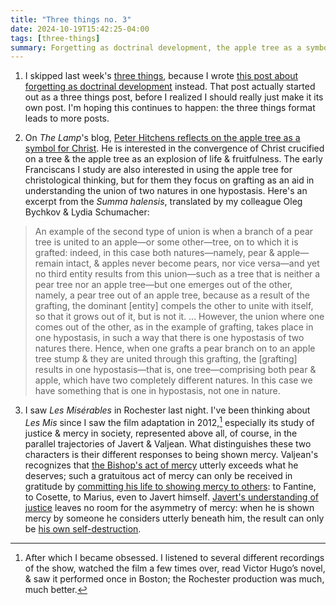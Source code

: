```yaml
---
title: "Three things no. 3"
date: 2024-10-19T15:42:25-04:00
tags: [three-things]
summary: Forgetting as doctrinal development, the apple tree as a symbol for Christ, & justice & mercy in *Les Misérables*.
---
```


1. I skipped last week's [three things](/tags/three-things), because I wrote [this post about forgetting as doctrinal development](/posts/2024/1012_forgetting-as-doctrinal-development) instead. That post actually started out as a three things post, before I realized I should really just make it its own post. I'm hoping this continues to happen: the three things format leads to more posts.

2. On *The Lamp*'s blog, [Peter Hitchens reflects on the apple tree as a symbol for Christ](https://thelampmagazine.com/blog/comfort-me-with-apples). He is interested in the convergence of Christ crucified on a tree & the apple tree as an explosion of life & fruitfulness. The early Franciscans I study are also interested in using the apple tree for christological thinking, but for them they focus on grafting as an aid in understanding the union of two natures in one hypostasis. Here's an excerpt from the *Summa halensis*, translated by my colleague Oleg Bychkov & Lydia Schumacher:

> An example of the second type of union is when a branch of a pear tree is united to an apple—or some other—tree, on to which it is grafted: indeed, in this case both natures—namely, pear & apple—remain intact, & apples never become pears, nor vice versa—and yet no third entity results from this union—such as a tree that is neither a pear tree nor an apple tree—but one emerges out of the other, namely, a pear tree out of an apple tree, because as a result of the grafting, the dominant [entity] compels the other to unite with itself, so that it grows out of it, but is not it. ... However, the union where one comes out of the other, as in the example of grafting, takes place in one hypostasis, in such a way that there is one hypostasis of two natures there. Hence, when one grafts a pear branch on to an apple tree stump & they are united through this grafting, the [grafting] results in one hypostasis—that is, one tree—comprising both pear & apple, which have two completely different natures. In this case we have something that is one in hypostasis, not one in nature.

3. I saw *Les Misérables* in Rochester last night. I've been thinking about *Les Mis* since I saw the film adaptation in 2012,[^1] especially its study of justice & mercy in society, represented above all, of course, in the parallel trajectories of Javert & Valjean. What distinguishes these two characters is their different responses to being shown mercy. Valjean's recognizes that [the Bishop's act of mercy](https://open.spotify.com/track/1WYTi60DCcVRdm9IaUmo5d?si=c4bc81bcb2264ce8) utterly exceeds what he deserves; such a gratuitous act of mercy can only be received in gratitude by [committing his life to showing mercy to others](https://open.spotify.com/track/0R1i9DMWu2rgt7cptVJF6c?si=6c9826b06e304897): to Fantine, to Cosette, to Marius, even to Javert himself. [Javert's understanding of justice](https://open.spotify.com/track/1c57SWN0OSsLZGsSNtnE7o?si=f832bca5c4274074) leaves no room for the asymmetry of mercy: when he is shown mercy by someone he considers utterly beneath him, the result can only be [his own self-destruction](https://open.spotify.com/track/0Ehta8mCR4ZLbVeDL1lkWY?si=2c05582410864efc).

    [^1]: After which I became obsessed. I listened to several different recordings of the show, watched the film a few times over, read Victor Hugo’s novel, & saw it performed once in Boston; the Rochester production was much, much better.
